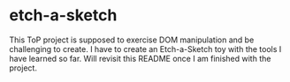# etch-a-sketch

This ToP project is supposed to exercise DOM manipulation and be challenging to create. I have to create an Etch-a-Sketch toy with the tools I have learned so far. Will revisit this README once I am finished with the project.